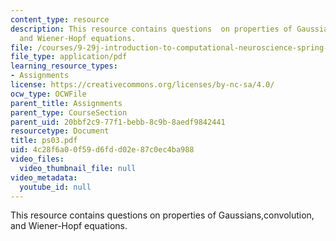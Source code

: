 ```yaml
---
content_type: resource
description: This resource contains questions  on properties of Gaussians,convolution,
  and Wiener-Hopf equations.
file: /courses/9-29j-introduction-to-computational-neuroscience-spring-2004/4c28f6a00f59d6fdd02e87c0ec4ba988_ps03.pdf
file_type: application/pdf
learning_resource_types:
- Assignments
license: https://creativecommons.org/licenses/by-nc-sa/4.0/
ocw_type: OCWFile
parent_title: Assignments
parent_type: CourseSection
parent_uid: 20bbf2c9-77f1-bebb-8c9b-8aedf9842441
resourcetype: Document
title: ps03.pdf
uid: 4c28f6a0-0f59-d6fd-d02e-87c0ec4ba988
video_files:
  video_thumbnail_file: null
video_metadata:
  youtube_id: null
---
```

This resource contains questions  on properties of Gaussians,convolution, and Wiener-Hopf equations.
